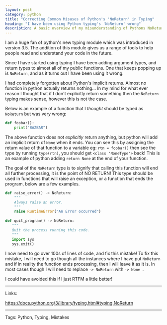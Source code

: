 ```yaml
---
layout: post
category: python
title: "Correcting Common Misuses of Python's 'NoReturn' in Typing"
heading: "I have been using Python typing's 'NoReturn' wrong"
description: A basic overview of my misunderstanding of Pythons NoReturn Type.
---
```

I am a huge fan of python's new typing module which was introduced in version
3.5. The addition of this module gives us a range of tools to help people read
and understand your code in the future. 

Since I have started using typing I have been adding argument types, and return
types to almost all of my public functions. One that keeps popping up is
`NoReturn`, and as it turns out I have been using it wrong. 

I had completely forgotten about Python's implicit returns. Almost no function in
python actually returns nothing... In my mind for what ever reason I thought
that if I don't explicitly return something then the `NoReturn` typing makes
sense, however this is not the case. 

Below is an example of a function that I *thought* should be typed as `NoReturn`
but was very wrong:

```python
def foobar():
    print("BAZBAR")
```

The above function does not *explicitly* return anything, but python will add
an implicit return of `None` when it ends. You can see this by assigning the
return value of that function to a variable eg: `rtn = foobar()` then see the
type by running `type(rtn)`, you should get `<class 'NoneType'>` back! This is
an example of python adding `return None` at the end of your function.

The goal of the `NoReturn` type is to signify that calling this function will 
end all further processing, it is the point of NO RETURN! This type should be
used in functions that will raise an exception, or a function that ends the
program, below are a few examples.

```python
def raise_error() -> NoReturn:
    """
    Always raise an error.
    """
    raise RuntimeError("An Error occurred")
   
def quit_program() -> NoReturn:
   """
   Quit the process running this code.
   """ 
   import sys
   sys.exit()
```

I now need to go over 100s of lines of code, and fix this mistake!  To fix this
mistake, I will need to go though all the instances where I have put `NoReturn`
and if in reality the function ends processing, then I will leave it as it is.
In most cases though I will need to replace `-> NoReturn` with `-> None `.

I could have avoided this if I just RTFM a little better!

----
Links:

https://docs.python.org/3/library/typing.html#typing.NoReturn

----
Tags:
Python, Typing, Mistakes
